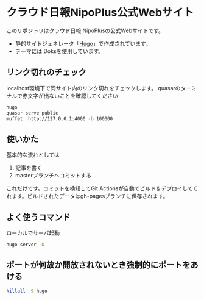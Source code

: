 # クラウド日報NipoPlus公式Webサイト

このリポジトリはクラウド日報 NipoPlusの公式Webサイトです。

- 静的サイトジェネレータ「[Hugo](https://gohugo.io/)」で作成されています。
- テーマには Doksを使用しています。

## リンク切れのチェック

localhost環境下で同サイト内のリンク切れをチェックします。 quasarのターミナルで赤文字が出ないことを確認してください

```sh
hugo
quasar serve public
muffet  http://127.0.0.1:4000 -b 100000

```

## 使いかた

基本的な流れとしては

1. 記事を書く
1. masterブランチへコミットする

これだけです。コミットを検知してGit Actionsが自動でビルド＆デプロイしてくれます。ビルドされたデータはgh-pagesブランチに保存されます。

## よく使うコマンド

ローカルでサーバ起動

```sh
hugo server -D
```

## ポートが何故か開放されないとき強制的にポートをあける

```sh
killall -9 hugo
```
